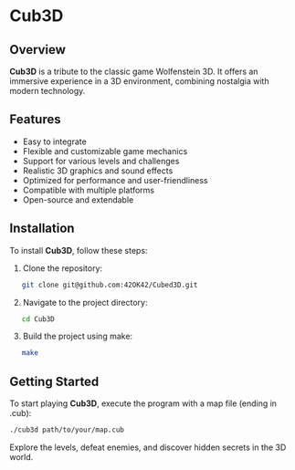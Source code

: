 # Cub3D

## Overview

**Cub3D** is a tribute to the classic game Wolfenstein 3D. It offers an immersive experience in a 3D environment, combining nostalgia with modern technology.

## Features

- Easy to integrate
- Flexible and customizable game mechanics
- Support for various levels and challenges
- Realistic 3D graphics and sound effects
- Optimized for performance and user-friendliness
- Compatible with multiple platforms
- Open-source and extendable

## Installation

To install **Cub3D**, follow these steps:

1. Clone the repository:
```bash
   git clone git@github.com:42OK42/Cubed3D.git
```
2. Navigate to the project directory:
```bash
   cd Cub3D
```
3. Build the project using make:
```bash
   make
```

## Getting Started

To start playing **Cub3D**, execute the program with a map file (ending in .cub):
```bash
./cub3d path/to/your/map.cub
```

Explore the levels, defeat enemies, and discover hidden secrets in the 3D world.


